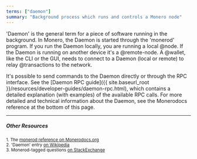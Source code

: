```yaml
---
terms: ["daemon"]
summary: "Background process which runs and controls a Monero node"
---
```


'Daemon' is the general term for a piece of software running in the background. In Monero, the Daemon is started through the 'monerod' program. If you run the Daemon locally, you are running a local @node. If the Daemon is running on another device it's a @remote-node. A @wallet, like the CLI or the GUI, needs to connect to a Daemon (local or remote) to relay @transactions to the network.

It's possible to send commands to the Daemon directly or through the RPC interface. See the [Daemon RPC guide]({{ site.baseurl_root }}/resources/developer-guides/daemon-rpc.html), which contains a detailed explanation (with examples) of the available RPC calls. For more detailed and technical information about the Daemon, see the Monerodocs reference at the bottom of this page.

---

##### Other Resources
<sub>1. The [monerod reference on Monerodocs.org](https://monerodocs.org/interacting/monerod-reference/)</sub><br>
<sub>2. 'Daemon' entry [on Wikipedia](https://en.wikipedia.org/wiki/Daemon_(computing))</sub><br>
<sub>3. Monerod-tagged questions [on StackExchange](https://monero.stackexchange.com/?tags=monerod)</sub>